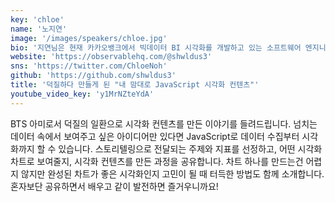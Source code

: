 ```yaml
---
key: 'chloe'
name: '노지연'
image: '/images/speakers/chloe.jpg'
bio: '지연님은 현재 카카오뱅크에서 빅데이터 BI 시각화를 개발하고 있는 소프트웨어 엔지니어입니다. 스크립트 언어를 좋아해서 평소 이것저것 만지작 거리기도 하고, 요즘은 명확한 정보전달을 위한 시각화 방법론에 관심이 많습니다.'
website: 'https://observablehq.com/@shwldus3'
sns: 'https://twitter.com/ChloeNoh'
github: 'https://github.com/shwldus3'
title: '덕질하다 만들게 된 "내 맘대로 JavaScript 시각화 컨텐츠"'
youtube_video_key: 'y1MrNZteYdA'
---
```


BTS 아미로서 덕질의 일환으로 시각화 컨텐츠를 만든 이야기를 들려드립니다. 넘치는 데이터 속에서 보여주고 싶은 아이디어만 있다면 JavaScript로 데이터 수집부터 시각화까지 할 수 있습니다. 스토리텔링으로 전달되는 주제와 지표를 선정하고, 어떤 시각화 차트로 보여줄지, 시각화 컨텐츠를 만든 과정을 공유합니다. 차트 하나를 만드는건 어렵지 않지만 완성된 차트가 좋은 시각화인지 고민이 될 때 터득한 방법도 함께 소개합니다. 혼자보단 공유하면서 배우고 같이 발전하면 즐거우니까요!
